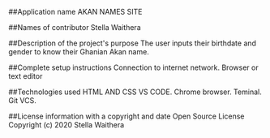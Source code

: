 ##Application name
AKAN NAMES SITE

##Names of contributor
Stella Waithera

##Description of the project's purpose
The user inputs their birthdate and gender to know their Ghanian Akan name.

##Complete setup instructions
Connection to internet network. Browser or text editor

##Technologies used
HTML AND CSS VS CODE. Chrome browser. Teminal. Git VCS.

##License information with a copyright and date
Open Source License Copyright (c) 2020 Stella Waithera